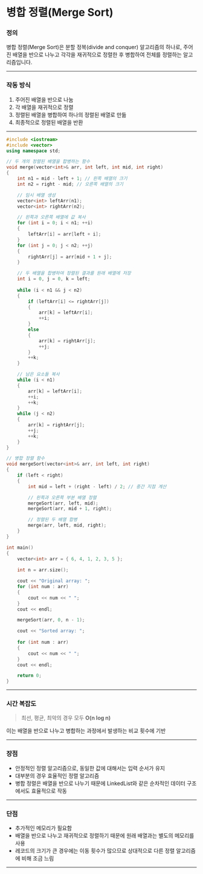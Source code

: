 # 병합 정렬(Merge Sort)

### 정의
병합 정렬(Merge Sort)은 분할 정복(divide and conquer) 알고리즘의 하나로, 주어진 배열을 반으로 나누고 각각을 재귀적으로 정렬한 후 병합하여 전체를 정렬하는 알고리즘입니다.

---

### 작동 방식
1. 주어진 배열을 반으로 나눔
2. 각 배열을 재귀적으로 정렬
3. 정렬된 배열을 병합하여 하나의 정렬된 배열로 만듦
4. 최종적으로 정렬된 배열을 반환

---

```C++
#include <iostream>
#include <vector>
using namespace std;

// 두 개의 정렬된 배열을 합병하는 함수
void merge(vector<int>& arr, int left, int mid, int right)
{
    int n1 = mid - left + 1; // 왼쪽 배열의 크기
    int n2 = right - mid; // 오른쪽 배열의 크기

    // 임시 배열 생성
    vector<int> leftArr(n1);
    vector<int> rightArr(n2);

    // 왼쪽과 오른쪽 배열에 값 복사
    for (int i = 0; i < n1; ++i)
    {
        leftArr[i] = arr[left + i];
    }
    for (int j = 0; j < n2; ++j) 
    {
        rightArr[j] = arr[mid + 1 + j];
    }

    // 두 배열을 합병하여 정렬된 결과를 원래 배열에 저장
    int i = 0, j = 0, k = left;
   
    while (i < n1 && j < n2)
    {
        if (leftArr[i] <= rightArr[j])
        {
            arr[k] = leftArr[i];
            ++i;
        }
        else
        {
            arr[k] = rightArr[j];
            ++j;
        }
        ++k;
    }

    // 남은 요소들 복사
    while (i < n1) 
    {
        arr[k] = leftArr[i];
        ++i;
        ++k;
    }
    while (j < n2) 
    {
        arr[k] = rightArr[j];
        ++j;
        ++k;
    }
}

// 병합 정렬 함수
void mergeSort(vector<int>& arr, int left, int right) 
{
    if (left < right)
    {
        int mid = left + (right - left) / 2; // 중간 지점 계산

        // 왼쪽과 오른쪽 부분 배열 정렬
        mergeSort(arr, left, mid);
        mergeSort(arr, mid + 1, right);

        // 정렬된 두 배열 합병
        merge(arr, left, mid, right);
    }
}

int main()
{
    vector<int> arr = { 6, 4, 1, 2, 3, 5 };
    
    int n = arr.size();

    cout << "Original array: ";
    for (int num : arr)
    {
        cout << num << " ";
    }
    cout << endl;

    mergeSort(arr, 0, n - 1);

    cout << "Sorted array: ";
   
    for (int num : arr)
    {
        cout << num << " ";
    }
    cout << endl;

    return 0;
}
```

---

### 시간 복잡도
> 최선, 평균, 최악의 경우 모두 **O(n log n)**

이는 배열을 반으로 나누고 병합하는 과정에서 발생하는 비교 횟수에 기반

---

### 장점
- 안정적인 정렬 알고리즘으로, 동일한 값에 대해서는 입력 순서가 유지
- 대부분의 경우 효율적인 정렬 알고리즘
- 병합 정렬은 배열을 반으로 나누기 때문에  LinkedList와 같은 순차적인 데이터 구조에서도 효율적으로 작동

---

### 단점
- 추가적인 메모리가 필요함
- 배열을 반으로 나누고 재귀적으로 정렬하기 때문에 원래 배열과는 별도의 메모리를 사용
- 레코드의 크기가 큰 경우에는 이동 횟수가 많으므로 상대적으로 다른 정렬 알고리즘에 비해 조금 느림

---



